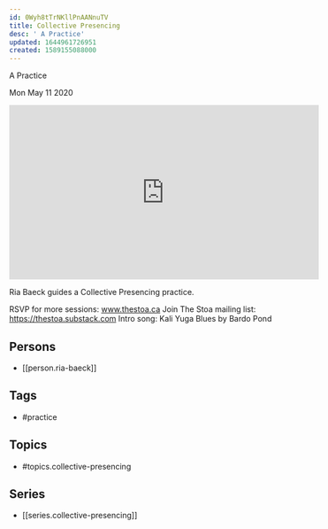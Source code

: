 ```yaml
---
id: 0Wyh8tTrNKllPnAANnuTV
title: Collective Presencing
desc: ' A Practice'
updated: 1644961726951
created: 1589155088000
---
```



 A Practice

Mon May 11 2020

<iframe width="560" height="315" src="https://www.youtube.com/embed/2_8kf29tZtw" title="Collective Presencing: A Practice w/ Ria Baeck" frameborder="0" allow="accelerometer; autoplay; clipboard-write; encrypted-media; gyroscope; picture-in-picture" allowfullscreen ></iframe>

Ria Baeck guides a Collective Presencing practice.

RSVP for more sessions: www.thestoa.ca
Join The Stoa mailing list: https://thestoa.substack.com
Intro song: Kali Yuga Blues by Bardo Pond

## Persons

- [[person.ria-baeck]]

## Tags

- #practice

## Topics

- #topics.collective-presencing

## Series

- [[series.collective-presencing]]

